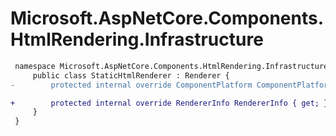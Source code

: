 # Microsoft.AspNetCore.Components.HtmlRendering.Infrastructure

``` diff
 namespace Microsoft.AspNetCore.Components.HtmlRendering.Infrastructure {
     public class StaticHtmlRenderer : Renderer {
-        protected internal override ComponentPlatform ComponentPlatform { get; }

+        protected internal override RendererInfo RendererInfo { get; }
     }
 }
```
